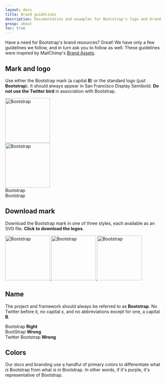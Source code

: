 ```yaml
---
layout: docs
title: Brand guidelines
description: Documentation and examples for Bootstrap's logo and brand usage guidelines.
group: about
toc: true
---
```


Have a need for Bootstrap's brand resources? Great! We have only a few guidelines we follow, and in turn ask you to follow as well. These guidelines were inspired by MailChimp's [Brand Assets](https://mailchimp.com/about/brand-assets/).

## Mark and logo

Use either the Bootstrap mark (a capital **B**) or the standard logo (just **Bootstrap**). It should always appear in San Francisco Display Semibold. **Do not use the Twitter bird** in association with Bootstrap.

<div class="bd-brand-logos d-sm-flex text-center bg-soft rounded overflow-hidden w-100 mb-3">
  <div class="bd-brand-item">
    <img src="/assets/brand/bootstrap-solid.svg" alt="Bootstrap" width="144" height="144" loading="lazy">
  </div>
  <div class="bd-brand-item inverse">
    <img src="/assets/brand/bootstrap-outline.svg" alt="Bootstrap" width="144" height="144" loading="lazy">
  </div>
</div>
<div class="bd-brand-logos d-sm-flex text-center bg-soft rounded overflow-hidden w-100 mb-3">
  <div class="bd-brand-item">
    <span class="h1">Bootstrap</span>
  </div>
  <div class="bd-brand-item inverse">
    <span class="h1">Bootstrap</span>
  </div>
</div>

## Download mark

Download the Bootstrap mark in one of three styles, each available as an SVG file. **Click to download the logos**.

<div class="bd-brand-logos d-sm-flex text-center bg-soft rounded overflow-hidden w-100 mb-3">
  <a href="/docs/assets/brand/bootstrap-solid.svg" download class="bd-brand-item" title="Download solid logo">
    <img src="/assets/brand/bootstrap-solid.svg" alt="Bootstrap" width="144" height="144" loading="lazy">
  </a>
  <a href="/docs/assets/brand/bootstrap-outline.svg" download class="bd-brand-item inverse" title="Download outlined logo">
    <img src="/assets/brand/bootstrap-outline.svg" alt="Bootstrap" width="144" height="144" loading="lazy">
  </a>
  <a href="/docs/assets/brand/bootstrap-punchout.svg" download class="bd-brand-item inverse" title="Download inverted logo">
    <img src="/assets/brand/bootstrap-punchout.svg" alt="Bootstrap" width="144" height="144" loading="lazy">
  </a>
</div>

## Name

The project and framework should always be referred to as **Bootstrap**. No Twitter before it, no capital _s_, and no abbreviations except for one, a capital **B**.

<div class="bd-brand-logos d-sm-flex text-center bg-soft rounded overflow-hidden w-100 mb-3">
  <div class="bd-brand-item">
    <span class="h3">Bootstrap</span>
    <strong class="text-success">Right</strong>
  </div>
  <div class="bd-brand-item">
    <span class="h3 text-muted">BootStrap</span>
    <strong class="text-warning">Wrong</strong>
  </div>
  <div class="bd-brand-item">
    <span class="h3 text-muted">Twitter Bootstrap</span>
    <strong class="text-warning">Wrong</strong>
  </div>
</div>

## Colors

Our docs and branding use a handful of primary colors to differentiate what *is* Bootstrap from what *is in* Bootstrap. In other words, if it's purple, it's representative of Bootstrap.

<div class="color-swatches">
  <div class="color-swatch bd-purple"></div>
  <div class="color-swatch bd-purple-light"></div>
  <div class="color-swatch bd-purple-lighter"></div>
  <div class="color-swatch bd-gray"></div>
</div>
